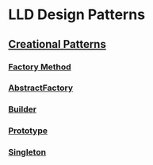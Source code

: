 # LLD Design Patterns

## [Creational Patterns](CreationalPatterns)
### [Factory Method](CreationalPatterns/Factory%20Method)
### [AbstractFactory](CreationalPatterns/AbstractFactory)
### [Builder](/CreationalPatterns/Builder)
### [Prototype](/CreationalPatterns/Prototype)
### [Singleton](/CreationalPatterns/Singleton)

